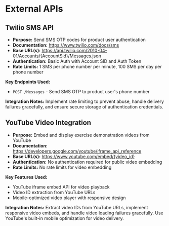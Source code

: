 # External APIs

## Twilio SMS API

- **Purpose:** Send SMS OTP codes for product user authentication
- **Documentation:** https://www.twilio.com/docs/sms
- **Base URL(s):** https://api.twilio.com/2010-04-01/Accounts/{AccountSid}/Messages.json
- **Authentication:** Basic Auth with Account SID and Auth Token
- **Rate Limits:** 1 SMS per phone number per minute, 100 SMS per day per phone number

**Key Endpoints Used:**

- `POST /Messages` - Send SMS OTP to product user's phone number

**Integration Notes:** Implement rate limiting to prevent abuse, handle delivery failures gracefully, and ensure secure storage of authentication credentials.

## YouTube Video Integration

- **Purpose:** Embed and display exercise demonstration videos from YouTube
- **Documentation:** https://developers.google.com/youtube/iframe_api_reference
- **Base URL(s):** https://www.youtube.com/embed/{video_id}
- **Authentication:** No authentication required for public video embedding
- **Rate Limits:** No rate limits for video embedding

**Key Features Used:**

- YouTube iframe embed API for video playback
- Video ID extraction from YouTube URLs
- Mobile-optimized video player with responsive design

**Integration Notes:** Extract video IDs from YouTube URLs, implement responsive video embeds, and handle video loading failures gracefully. Use YouTube's built-in mobile optimization for video delivery.
